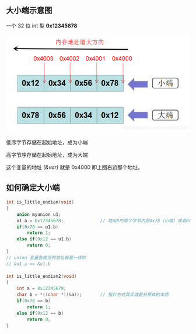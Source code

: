 ## 大小端示意图

一个 32 位 int 型 **0x12345678**

![Alt text](img/大小端.png)

低序字节存储在起始地址，成为小端

高字节序存储在起始地址，成为大端

这个变量的地址 _(&var)_ 就是 0x4000 即上图右边那个地址。

## 如何确定大小端

``` c++
int is_little_endian(void)
{
	union myunion u1;
	u1.a = 0x12345678;				// 地址0的那个字节内是0x78（小端）或者0x12（大端）
    if(0x78 == u1.b)
        return 1;
    else if(0x12 == u1.b)
	    return 0;
}
// union 变量各成员的地址都是一样的 
// &u1.a == &u1.b

int is_little_endian2(void)
{
	int a = 0x12345678;
	char b = *((char *)(&a));		// 指针方式其实就是共用体的本质
	if(0x78 == b)
        return 1;
    else if(0x12 == b)
	    return 0;
}
```